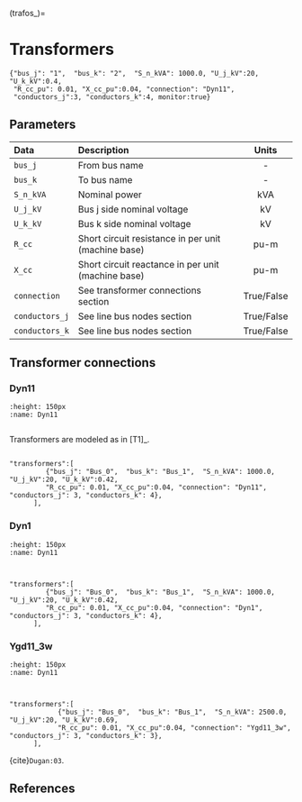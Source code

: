 (trafos_)=
# Transformers

```{code} 
{"bus_j": "1",  "bus_k": "2",  "S_n_kVA": 1000.0, "U_j_kV":20, "U_k_kV":0.4,
 "R_cc_pu": 0.01, "X_cc_pu":0.04, "connection": "Dyn11", 
 "conductors_j":3, "conductors_k":4, monitor:true}
```


## Parameters


| Data            | Description                                         |  Units       |
| :----------     | :-------------------------------------------------- |:---------:   |  
| ``bus_j``       | From bus name                                       | -            |
| ``bus_k``       | To bus name                                         | -            |
| ``S_n_kVA``     | Nominal power                                       | kVA          |
| ``U_j_kV``      | Bus j side nominal voltage                          | kV           |
| ``U_k_kV``      | Bus k side nominal voltage                          | kV           |
| ``R_cc``        | Short circuit resistance in per unit (machine base) | pu-m         | 
| ``X_cc``        | Short circuit reactance in per unit (machine base)  | pu-m         | 
| ``connection``  | See transformer connections section                 | True/False   | 
| ``conductors_j``| See line bus nodes section                          | True/False   | 
| ``conductors_k``| See line bus nodes section                          | True/False   | 


## Transformer connections

### Dyn11

```{figure} Dyn11.svg
:height: 150px
:name: Dyn11


```

Transformers are modeled as in [T1]_.



```{code} 

"transformers":[
         {"bus_j": "Bus_0",  "bus_k": "Bus_1",  "S_n_kVA": 1000.0, "U_j_kV":20, "U_k_kV":0.42,
         "R_cc_pu": 0.01, "X_cc_pu":0.04, "connection": "Dyn11",   "conductors_j": 3, "conductors_k": 4},
      ],
```


### Dyn1
 
```{figure} Dyn1.svg
:height: 150px
:name: Dyn11


```
 
```{code} 

"transformers":[
         {"bus_j": "Bus_0",  "bus_k": "Bus_1",  "S_n_kVA": 1000.0, "U_j_kV":20, "U_k_kV":0.42,
         "R_cc_pu": 0.01, "X_cc_pu":0.04, "connection": "Dyn1",   "conductors_j": 3, "conductors_k": 4},
      ],
```


### Ygd11_3w

```{figure} Ygd11_3w.svg
:height: 150px
:name: Dyn11


```
 
```{code} 

"transformers":[
            {"bus_j": "Bus_0",  "bus_k": "Bus_1",  "S_n_kVA": 2500.0, "U_j_kV":20, "U_k_kV":0.69,
            "R_cc_pu": 0.01, "X_cc_pu":0.04, "connection": "Ygd11_3w",   "conductors_j": 3, "conductors_k": 3},
      ],
```

{cite}`Dugan:03`.


## References

```{bibliography}